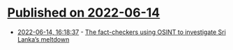 # [Published on 2022-06-14](index.md)

* [2022-06-14, 16:18:37](https://news.ycombinator.com/item?id=31741628) - [The fact-checkers using OSINT to investigate Sri Lanka’s meltdown](https://restofworld.org/2022/meet-the-fact-checkers-decoding-sri-lankas-meltdown/)
